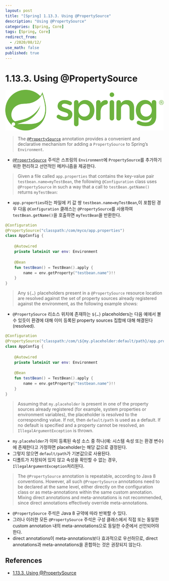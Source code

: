 ```yaml
---
layout: post
title: "[Spring] 1.13.3. Using @PropertySource"
description: "Using @PropertySource"
categories: [Spring, Core]
tags: [Spring, Core]
redirect_from:
  - /2020/08/12/
use_math: false
published: true
---
```


# 1.13.3. Using @PropertySource

<img src="/assets/images/posts/logos/spring-logo.svg">

> The [`@PropertySource`](https://docs.spring.io/spring-framework/docs/5.2.7.RELEASE/javadoc-api/org/springframework/context/annotation/PropertySource.html) annotation provides a convenient and declarative mechanism for adding a `PropertySource` to Spring’s `Environment`.

- [`@PropertySource`](https://docs.spring.io/spring-framework/docs/5.2.7.RELEASE/javadoc-api/org/springframework/context/annotation/PropertySource.html) 주석은 스프링의 `Environment`에 `PropertySource`를 추가하기 위한 편리하고 선언적인 메커니즘을 제공한다.

> Given a file called `app.properties` that contains the key-value pair `testbean.name=myTestBean`, the following `@Configuration` class uses `@PropertySource` in such a way that a call to `testBean.getName()` returns `myTestBean`:

- `app.properties`라는 파일에 키 값 쌍 `testbean.name=myTestBean`,이 포함된 경우 다음 `@Configuration` 클래스는 `@PropertySource`를 사용하여 `testBean.getName()`을 호출하면 `myTestBean`을 반환한다.

```kotlin
@Configuration
@PropertySource("classpath:/com/myco/app.properties")
class AppConfig {

    @Autowired
    private lateinit var env: Environment

    @Bean
    fun testBean() = TestBean().apply {
        name = env.getProperty("testbean.name")!!
    }
}
```

> Any `${…}` placeholders present in a `@PropertySource` resource location are resolved against the set of property sources already registered against the environment, as the following example shows:

- `@PropertySource` 리소스 위치에 존재하는 `${…}` placeholders는 다음 예에서 볼 수 있듯이 환경에 대해 이미 등록된 property sources 집합에 대해 해결된다(resolved).

```kotlin
@Configuration
@PropertySource("classpath:/com/\${my.placeholder:default/path}/app.properties")
class AppConfig {

    @Autowired
    private lateinit var env: Environment

    @Bean
    fun testBean() = TestBean().apply {
        name = env.getProperty("testbean.name")!!
    }
}
```

> Assuming that `my.placeholder` is present in one of the property sources already registered (for example, system properties or environment variables), the placeholder is resolved to the corresponding value. If not, then `default/path` is used as a default. If no default is specified and a property cannot be resolved, an `IllegalArgumentException` is thrown.

- `my.placeholder`가 이미 등록된 속성 소스 중 하나(예: 시스템 속성 또는 환경 변수)에 존재한다고 가정하면 placeholder는 해당 값으로 결정된다.
- 그렇지 않으면 `default/path`가 기본값으로 사용된다.
- 디폴트가 지정되어 있지 않고 속성을 확인할 수 없는 경우, `IllegalArgumentException`처리된다.

> The `@PropertySource` annotation is repeatable, according to Java 8 conventions. However, all such `@PropertySource` annotations need to be declared at the same level, either directly on the configuration class or as meta-annotations within the same custom annotation. Mixing direct annotations and meta-annotations is not recommended, since direct annotations effectively override meta-annotations.

- `@PropertySource` 주석은 Java 8 규약에 따라 반복할 수 있다.
- 그러나 이러한 모든 `@PropertySource` 주석은 구성 클래스에서 직접 또는 동일한 custom annotation 내의 meta-annotations으로 동일한 수준에서 선언되어야 한다.
- direct annotations이 meta-annotations보다 효과적으로 우선하므로, direct annotations과 meta-annotations을 혼합하는 것은 권장되지 않는다.

## References

- [1.13.3. Using @PropertySource](https://docs.spring.io/spring/docs/current/spring-framework-reference/core.html#beans-using-propertysource)
